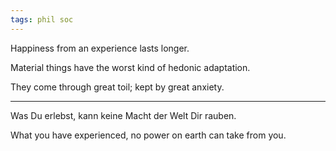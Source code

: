 ```yaml
---
tags: phil soc 
---
```


Happiness from an experience lasts longer. 

Material things have the worst kind of hedonic adaptation. 

They come through great toil; kept by great anxiety. 

---

Was Du erlebst, kann keine Macht der Welt Dir rauben. 

What you have experienced, no power on earth can take from you.
